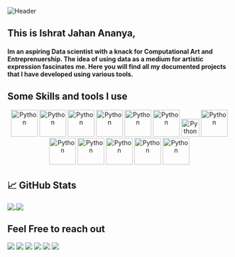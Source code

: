 ![Header](https://raw.githubusercontent.com/coreprinciple97/coreprinciple97/master/header.gif)

## This is Ishrat Jahan Ananya,
####   Im an aspiring Data scientist with a knack for Computational Art and Entreprenuership. The idea of using data as a medium for artistic expression fascinates me. Here you will find all my documented projects that I have developed using various tools.
## Some Skills and tools I use

<p align="center">
	<img title="Python" alt="Python" src="https://raw.githubusercontent.com/coreprinciple97/coreprinciple97/master/images/python.svg" width="60" height="60" />
	<img title="Git" alt="Python" src="https://raw.githubusercontent.com/coreprinciple97/coreprinciple97/master/images/git.svg" width="60" height="60" />
	<img title="Jupyter" alt="Python" src="https://raw.githubusercontent.com/coreprinciple97/coreprinciple97/master/images/jupyter.svg" width="60" height="60" />
	<img title="MySQL" alt="Python" src="https://raw.githubusercontent.com/coreprinciple97/coreprinciple97/master/images/mysql.svg" width="60" height="60" />
	<img title="Autocad" alt="Python" src="https://raw.githubusercontent.com/coreprinciple97/coreprinciple97/master/images/autocad.svg" width="60" height="60" />
	<img title="Django" alt="Python" src="https://raw.githubusercontent.com/coreprinciple97/coreprinciple97/master/images/django.svg" width="60" height="60" />
	<img title="Bitbucket" alt="Python" src="https://raw.githubusercontent.com/coreprinciple97/coreprinciple97/master/images/bitbucket.svg" width="40" height="40" />
	<img title="Pytorch" alt="Python" src="https://raw.githubusercontent.com/coreprinciple97/coreprinciple97/master/images/pytorch.svg" width="60" height="60" />
	<img title="Sketchup" alt="Python" src="https://raw.githubusercontent.com/coreprinciple97/coreprinciple97/master/images/sketchup.svg" width="60" height="60" />
	<img title="Trello" alt="Python" src="https://raw.githubusercontent.com/coreprinciple97/coreprinciple97/master/images/trello.svg" width="60" height="60" />
	<img title="Tensorflow" alt="Python" src="https://raw.githubusercontent.com/coreprinciple97/coreprinciple97/master/images/tf.svg" width="60" height="60" />
	<img title="TouchDesigner" alt="Python" src="https://raw.githubusercontent.com/coreprinciple97/coreprinciple97/master/images/td.svg" width="60" height="60" />
	<img title="Pycharm" alt="Python" src="https://raw.githubusercontent.com/coreprinciple97/coreprinciple97/master/images/pycharm.svg" width="60" height="60" />

	
</p>

## &#x1f4c8; GitHub Stats

<a href="https://github.com/coreprinciple97/coreprinciple97">
  <img align="center" src="https://github-readme-stats.vercel.app/api/top-langs/?username=coreprinciple97&show_icons=true&hide=php,html&title_color=5db5ec&text_color=fff&icon_color=5db5ec&bg_color=000" />
</a>

<a href="https://github.com/coreprinciple97/coreprinciple97">
  <img align="center" src="https://github-readme-stats.vercel.app/api?username=coreprinciple97&show_icons=true&line_height=27&count_private=true&title_color=5db5ec&text_color=fff&icon_color=5db5ec&bg_color=000"  />
</a>

##  Feel Free to reach out
<p>
<a target="_blank" href="https://www.linkedin.com/in/ishrat-jahan-ananya-b0785315a/"><img src="https://img.shields.io/badge/-LinkedIn-0077B5?style=for-the-badge&logo=Linkedin&logoColor=white"></img></a>
<a target="_blank" href="mailto:ajishrat97@gmail.com"><img src="https://img.shields.io/badge/-Gmail-D14836?style=for-the-badge&logo=Gmail&logoColor=white"></img></a>
<a target="_blank" href="https://medium.com/@coreprinciple"><img src="https://img.shields.io/badge/-Medium-12100E?style=for-the-badge&logo=Medium&logoColor=white"></img></a>
<a target="_blank" href="https://www.kaggle.com/coreprinciple"><img src="https://img.shields.io/badge/-Kaggle-1ec3e8?style=for-the-badge&logo=Kaggle&logoColor=white"></img></a>
<a target="_blank" href="http://www.ijananya.com/"><img src="https://img.shields.io/badge/-Website-ffbd2e?style=for-the-badge&logo=Github&logoColor=white"></img></a>
<a target="_blank" href="https://derivative.ca/user/303203/profile"><img src="https://img.shields.io/badge/-Derivative-6d6e70?style=for-the-badge&logo=Derivative&logoColor=white"></img></a>
<br>
</p>
